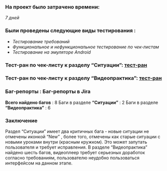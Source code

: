 ### На проект было затрачено времени:
_7 дней_
### Были проведены следующие виды тестирования :
* _Тестирование требований_ 
* _Функциональное и нефункциональное тестирование по чек-листам_
* _Тестирование на эмуляторе Android_
 
 
### Тест-ран по чек-листу к разделу “Ситуации”: [тест-ран](https://docs.google.com/spreadsheets/d/1HgUTby7MBoHEaLnq9z4JI4YPiqesictnyMq4D8zSg6U/edit?usp=sharing)
### Тест-ран по чек-листу к разделу “Видеопрактика”: [тест-ран](https://docs.google.com/spreadsheets/d/1BeDj8BWn9QKcpCXtYh5Kzx9i2Tt9L9tX4117CCaCrbQ/edit?usp=sharing)


### Баг-репорты : Баг-репорты в Jira
**Всего найдено багов** : 8
Баги в разделе **“Ситуации”** : 2
Баги в разделе **“Видеопрактика”** : 6


### Заключение
Раздел “Ситуации” имеет два критичных бага - новые ситуации не отмечены иконкой “New” , более того, отмечены как старые ситуации с новыми уроками внутри (красным кружком). Это может запутать пользователя и требует исправления.
В разделе “Видеопрактика” найдено шесть багов, видеоплеер требует серьезных доработок согласно требованиям, пользователю неудобно пользоваться интерфейсом на данном этапе.


